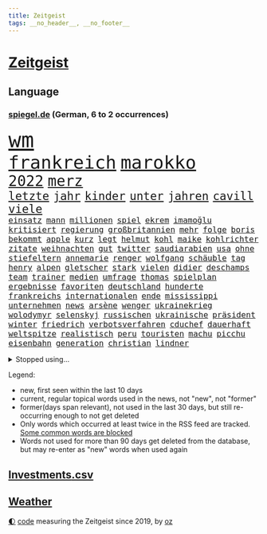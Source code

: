 ```yaml
---
title: Zeitgeist
tags: __no_header__, __no_footer__
---
```


# [Zeitgeist](https://oliz.io/zeitgeist/)

## Language

<h3><a href="https://www.spiegel.de" target="_blank">spiegel.de</a> (German, 6 to 2 occurrences)</h3>
<p style="font-family:monospace">
<span style="font-size:32pt"><a href="news_links.html#wm" class="current">wm</a></span>
<br>
<span style="font-size:27pt"><a href="news_links.html#frankreich" class="current">frankreich</a></span>
<span style="font-size:27pt"><a href="news_links.html#marokko" class="current">marokko</a></span>
<br>
<span style="font-size:22pt"><a href="news_links.html#2022" class="current">2022</a></span>
<span style="font-size:22pt"><a href="news_links.html#merz" class="current">merz</a></span>
<br>
<span style="font-size:17pt"><a href="news_links.html#letzte" class="current">letzte</a></span>
<span style="font-size:17pt"><a href="news_links.html#jahr" class="current">jahr</a></span>
<span style="font-size:17pt"><a href="news_links.html#kinder" class="current">kinder</a></span>
<span style="font-size:17pt"><a href="news_links.html#unter" class="current">unter</a></span>
<span style="font-size:17pt"><a href="news_links.html#jahren" class="current">jahren</a></span>
<span style="font-size:17pt"><a href="news_links.html#cavill" class="new">cavill</a></span>
<span style="font-size:17pt"><a href="news_links.html#viele" class="current">viele</a></span>
<br>
<span style="font-size:12pt"><a href="news_links.html#einsatz" class="current">einsatz</a></span>
<span style="font-size:12pt"><a href="news_links.html#mann" class="current">mann</a></span>
<span style="font-size:12pt"><a href="news_links.html#millionen" class="current">millionen</a></span>
<span style="font-size:12pt"><a href="news_links.html#spiel" class="current">spiel</a></span>
<span style="font-size:12pt"><a href="news_links.html#ekrem" class="current">ekrem</a></span>
<span style="font-size:12pt"><a href="news_links.html#i̇mamoğlu" class="current">i̇mamoğlu</a></span>
<span style="font-size:12pt"><a href="news_links.html#kritisiert" class="current">kritisiert</a></span>
<span style="font-size:12pt"><a href="news_links.html#regierung" class="current">regierung</a></span>
<span style="font-size:12pt"><a href="news_links.html#großbritannien" class="current">großbritannien</a></span>
<span style="font-size:12pt"><a href="news_links.html#mehr" class="current">mehr</a></span>
<span style="font-size:12pt"><a href="news_links.html#folge" class="current">folge</a></span>
<span style="font-size:12pt"><a href="news_links.html#boris" class="current">boris</a></span>
<span style="font-size:12pt"><a href="news_links.html#bekommt" class="current">bekommt</a></span>
<span style="font-size:12pt"><a href="news_links.html#apple" class="current">apple</a></span>
<span style="font-size:12pt"><a href="news_links.html#kurz" class="current">kurz</a></span>
<span style="font-size:12pt"><a href="news_links.html#legt" class="current">legt</a></span>
<span style="font-size:12pt"><a href="news_links.html#helmut" class="current">helmut</a></span>
<span style="font-size:12pt"><a href="news_links.html#kohl" class="current">kohl</a></span>
<span style="font-size:12pt"><a href="news_links.html#maike" class="new">maike</a></span>
<span style="font-size:12pt"><a href="news_links.html#kohlrichter" class="new">kohlrichter</a></span>
<span style="font-size:12pt"><a href="news_links.html#zitate" class="current">zitate</a></span>
<span style="font-size:12pt"><a href="news_links.html#weihnachten" class="current">weihnachten</a></span>
<span style="font-size:12pt"><a href="news_links.html#gut" class="current">gut</a></span>
<span style="font-size:12pt"><a href="news_links.html#twitter" class="current">twitter</a></span>
<span style="font-size:12pt"><a href="news_links.html#saudiarabien" class="current">saudiarabien</a></span>
<span style="font-size:12pt"><a href="news_links.html#usa" class="current">usa</a></span>
<span style="font-size:12pt"><a href="news_links.html#ohne" class="current">ohne</a></span>
<span style="font-size:12pt"><a href="news_links.html#stiefeltern" class="new">stiefeltern</a></span>
<span style="font-size:12pt"><a href="news_links.html#annemarie" class="new">annemarie</a></span>
<span style="font-size:12pt"><a href="news_links.html#renger" class="new">renger</a></span>
<span style="font-size:12pt"><a href="news_links.html#wolfgang" class="current">wolfgang</a></span>
<span style="font-size:12pt"><a href="news_links.html#schäuble" class="current">schäuble</a></span>
<span style="font-size:12pt"><a href="news_links.html#tag" class="current">tag</a></span>
<span style="font-size:12pt"><a href="news_links.html#henry" class="current">henry</a></span>
<span style="font-size:12pt"><a href="news_links.html#alpen" class="current">alpen</a></span>
<span style="font-size:12pt"><a href="news_links.html#gletscher" class="current">gletscher</a></span>
<span style="font-size:12pt"><a href="news_links.html#stark" class="current">stark</a></span>
<span style="font-size:12pt"><a href="news_links.html#vielen" class="current">vielen</a></span>
<span style="font-size:12pt"><a href="news_links.html#didier" class="new">didier</a></span>
<span style="font-size:12pt"><a href="news_links.html#deschamps" class="current">deschamps</a></span>
<span style="font-size:12pt"><a href="news_links.html#team" class="current">team</a></span>
<span style="font-size:12pt"><a href="news_links.html#trainer" class="current">trainer</a></span>
<span style="font-size:12pt"><a href="news_links.html#medien" class="current">medien</a></span>
<span style="font-size:12pt"><a href="news_links.html#umfrage" class="current">umfrage</a></span>
<span style="font-size:12pt"><a href="news_links.html#thomas" class="current">thomas</a></span>
<span style="font-size:12pt"><a href="news_links.html#spielplan" class="current">spielplan</a></span>
<span style="font-size:12pt"><a href="news_links.html#ergebnisse" class="current">ergebnisse</a></span>
<span style="font-size:12pt"><a href="news_links.html#favoriten" class="current">favoriten</a></span>
<span style="font-size:12pt"><a href="news_links.html#deutschland" class="current">deutschland</a></span>
<span style="font-size:12pt"><a href="news_links.html#hunderte" class="current">hunderte</a></span>
<span style="font-size:12pt"><a href="news_links.html#frankreichs" class="current">frankreichs</a></span>
<span style="font-size:12pt"><a href="news_links.html#internationalen" class="current">internationalen</a></span>
<span style="font-size:12pt"><a href="news_links.html#ende" class="current">ende</a></span>
<span style="font-size:12pt"><a href="news_links.html#mississippi" class="current">mississippi</a></span>
<span style="font-size:12pt"><a href="news_links.html#unternehmen" class="current">unternehmen</a></span>
<span style="font-size:12pt"><a href="news_links.html#news" class="current">news</a></span>
<span style="font-size:12pt"><a href="news_links.html#arsène" class="new">arsène</a></span>
<span style="font-size:12pt"><a href="news_links.html#wenger" class="new">wenger</a></span>
<span style="font-size:12pt"><a href="news_links.html#ukrainekrieg" class="current">ukrainekrieg</a></span>
<span style="font-size:12pt"><a href="news_links.html#wolodymyr" class="current">wolodymyr</a></span>
<span style="font-size:12pt"><a href="news_links.html#selenskyj" class="current">selenskyj</a></span>
<span style="font-size:12pt"><a href="news_links.html#russischen" class="current">russischen</a></span>
<span style="font-size:12pt"><a href="news_links.html#ukrainische" class="current">ukrainische</a></span>
<span style="font-size:12pt"><a href="news_links.html#präsident" class="current">präsident</a></span>
<span style="font-size:12pt"><a href="news_links.html#winter" class="current">winter</a></span>
<span style="font-size:12pt"><a href="news_links.html#friedrich" class="current">friedrich</a></span>
<span style="font-size:12pt"><a href="news_links.html#verbotsverfahren" class="new">verbotsverfahren</a></span>
<span style="font-size:12pt"><a href="news_links.html#cduchef" class="current">cduchef</a></span>
<span style="font-size:12pt"><a href="news_links.html#dauerhaft" class="current">dauerhaft</a></span>
<span style="font-size:12pt"><a href="news_links.html#weltspitze" class="current">weltspitze</a></span>
<span style="font-size:12pt"><a href="news_links.html#realistisch" class="current">realistisch</a></span>
<span style="font-size:12pt"><a href="news_links.html#peru" class="current">peru</a></span>
<span style="font-size:12pt"><a href="news_links.html#touristen" class="current">touristen</a></span>
<span style="font-size:12pt"><a href="news_links.html#machu" class="new">machu</a></span>
<span style="font-size:12pt"><a href="news_links.html#picchu" class="new">picchu</a></span>
<span style="font-size:12pt"><a href="news_links.html#eisenbahn" class="new">eisenbahn</a></span>
<span style="font-size:12pt"><a href="news_links.html#generation" class="current">generation</a></span>
<span style="font-size:12pt"><a href="news_links.html#christian" class="current">christian</a></span>
<span style="font-size:12pt"><a href="news_links.html#lindner" class="current">lindner</a></span>
</p>
<details>
<summary>Stopped using...</summary>
<p class="former" style="font-size:12pt">
gerüchte(785) her(785) normal(784) andrea(783) ausgesprochen(783) einwohner(783) la(783) liverpool(783) rb(783) stecken(783) summe(783) terroristen(783) beeinflussen(782) briten(782) verzweifelt(782) arsenal(781) coronakrise(781) führende(781) hinaus(781) infizierte(781) monatelang(781) reich(781) drehen(780) elektroauto(780) gewaltige(780) infiziert(780) regel(780) schwarzen(780) tschechien(780) verwirrung(780) wiederwahl(780) beschluss(779) kontrollieren(779) minderheit(779) plus(779) stefan(779) teslachef(779) zurückgetreten(779) beschwerde(778) borussia(778) ermordet(778) eugh(778) geholfen(778) generalsekretär(778) gewann(778) lehnen(778) liga(778) maß(778) werder(778) bayer(777) hertha(777) kündigte(777) leverkusen(777) michelle(777) obama(777) rechten(777) rief(777) unterschiedlich(777) weltwirtschaft(777) beraten(776) meinung(776) standort(776) befindet(775) fund(775) nordsee(775) passen(775) smartphone(775) unrecht(775) feuerwehrleute(774) gesundheitlichen(774) mark(774) st(774) vermutet(774) vorliegt(774) beleidigt(773) denkt(773) engagement(773) facebook(773) froh(773) gebraucht(773) rassistische(773) strengere(773) befreit(772) bruder(772) erwartungen(772) heil(772) parteichef(772) stellten(772) vergangene(772) warnte(772) bsc(771) dachte(771) erneuten(771) gebaut(771) gestrichen(771) lust(771) spanischen(771) verurteilte(771) abgehört(770) aufstieg(770) litauen(770) nürnberg(770) organisationen(770) umsatz(770) abstand(769) anschläge(769) geschehen(769) klimapolitik(769) springt(769) standen(769) verlauf(769) coronabeschränkungen(768) eskaliert(768) nutzte(768) senkt(768) tausenden(768) wirtschaftsministerium(768) berater(767) dich(767) milde(767) antisemitismus(766) ausschuss(766) crash(766) digitalen(766) sendet(766) triumph(766) vorsprung(766) besuchen(765) verstößt(765) hubertus(764) 45(763) 600(763) aufgegeben(763) autoindustrie(763) mode(763) zwischenzeitlich(763) königin(762) stieg(762) aufhalten(761) konsum(761) abgelehnt(760) gewinn(759) kate(759) ostsee(759) spitzenreiter(758) ähnlich(758) fürth(757) haaland(757) bezeichnete(756) samstagmorgen(756) steffen(756) aussehen(755) gemeinsames(755) konkrete(755) mecklenburgvorpommern(755) provokation(755) trauert(755) halbe(754) unterschrieben(754) le(753) leider(753) motor(753) schrecken(753) eigenem(752) begrüßt(751) vorgelegt(751) bestmarke(750) mitarbeiterin(750) produziert(750) sichert(749) spannend(747) bangen(744) schwung(744) abhängig(743) dutzend(742) einblick(742) munition(741) katharina(736) normalerweise(733) grüner(731) einblicke(729) konzert(726) rache(723) eingeräumt(722) darmstadt(715) marine(711) cdu/csu(710) ausweg(709) rückte(709) dankt(698) rekorde(695) glasgow(670) höheres(670) gemüse(662) karriereende(654) vormarsch(654) kleinstadt(642) wolken(640) direkten(637) chile(636) elfjährigen(614) investor(602) belgische(600) abgestürzt(599) blut(595) joseph(590) höchster(588) besonderes(555) waldbrände(555) 25jährige(550) genossen(548) videoaufnahmen(543) kolumbien(533) tricks(530) benzinpreise(529) seither(522) staatschefs(522) stehe(519) freigesprochen(510) schrumpft(508) rechtens(500) oberbayern(489) dominieren(485) ermordung(485) immobilienmarkt(479) topmanager(479) nicole(475) atomwaffen(473) schuhe(472) jahrzehnt(466) rätselhafte(466) wahrscheinlicher(458) dax(457) tabellenführer(456) erling(454) inneren(451) zorn(451) liebsten(449) bedürftige(447) award(445) bestätigte(443) jonas(442) world(442) eindeutig(441) telefoniert(440) wittert(440) irritiert(438) gesetzesänderung(436) pauli(433) absicht(431) nfl(431) dringen(430) anheben(428) worum(427) wertet(425) betreten(422) beschlagnahmen(421) großbank(420) militärmanöver(419) basketballstar(418) 15000(417) abkommen(415) inhaftierte(415) wesen(414) verschlechtert(413) erneutes(412) vorsitz(410) berufen(408) hitzewellen(408) morde(407) siebten(406) spiegelrecherchen(403) volksverhetzung(397) studenten(396) verläuft(393) verbraucherpreise(392) finanzspritze(389) ungewöhnliche(389) aaron(386) baldwin(386) bremens(385) überrollt(385) bekannteste(383) fotografin(380) fahndet(379) bescheid(377) wahr(374) zehnjähriger(368) vietnam(362) bundesfinanzminister(358) dürr(357) kanal(356) explodieren(353) piloten(353) falsches(351) verteuert(350) 87(348) öffentlichrechtlichen(347) arbeitsminister(343) einzig(343) oligarchen(342) ezb(340) erschwert(339) oscars(333) kehrtwende(331) langjährigen(331) getreten(328) ben(327) weltbekannt(327) landsmann(322) desto(319) einstellung(318) verkünden(318) vorm(315) nutzten(314) bonn(313) krebs(313) konkurrent(312) euch(310) wettkampf(309) albert(306) fake(303) luftfahrt(298) provozierte(296) einheiten(295) klingen(295) 62(294) kernkraftwerke(294) monster(293) versteckte(293) konsumenten(291) brüder(287) hinweg(287) iga(286) świątek(286) homosexualität(285) marc(283) schlacht(282) zivilen(282) 98(280) hausdurchsuchung(276) spiegeltitelstory(275) fern(274) gründlich(274) kelly(274) vorab(271) belohnt(270) inakzeptabel(270) barack(269) spdchef(269) abbau(267) dieter(265) fritz(264) ausstattung(263) stopfen(262) ausweitung(261) unmittelbar(261) bevorstehende(259) brandenburger(259) bulli(258) exfreundin(256) schmerzen(254) messerangriff(252) relativ(252) tennisturnier(249) unabhängig(247) kehren(246) künstlerin(246) wäldern(246) eigentor(245) flüchten(245) sozial(245) verbotene(245) zugegeben(245) absichtlich(243) messerattacke(243) tenniskarriere(243) prominenter(242) institutionen(241) staub(241) irina(240) dilemma(239) einrichtung(239) oligarch(239) spekulationen(239) villen(239) mysteriöse(238) unfällen(238) windkraft(238) zwangsarbeit(236) begrenzt(235) indem(234) formel1rennen(233) wall(229) drohe(227) konkret(227) meeresspiegel(227) hängengeblieben(226) germania(224) minimal(224) 24jährige(223) sandhausen(223) anschuldigungen(222) pausieren(222) antisemitische(220) lukas(220) vortag(219) hammer(216) klopp(216) ferien(215) abtreibungsrecht(213) angelique(211) kerber(211) konsequenz(211) versöhnung(211) schlechtem(210) franken(209) erfuhr(206) verspätung(205) boomt(204) set(204) existenz(203) isar(203) aufeinander(202) discounter(201) alec(200) exregierungschef(199) falscher(199) handele(198) verbliebene(197) rügen(195) absteiger(194) appellieren(194) abholzung(193) 14jährigen(192) eingesperrt(192) prüfer(192) ancelotti(191) carlo(191) ausgebaut(188) hing(186) homosexuelle(183) krimi(183) außergewöhnlichen(182) eingedämmt(182) gegenoffensive(182) sportlich(182) potenzial(181) tankstelle(181) emmerich(179) kandidat(179) paderborn(178) pakt(178) provider(177) styles(177) zusammengekommen(177) rechtlich(176) pennsylvania(175) 54(174) geradezu(174) straßenverkehr(174) republikanischer(173) umwelthilfe(173) verbrennungsmotor(173) erstickte(172) kulturelle(171) riefen(170) ausgesucht(168) irgendwo(168) lächeln(168) senator(168) exfreund(167) lenkt(167) dfbfrauen(166) dialog(166) gegnerin(165) jährlichen(165) wohnmobil(165) südlich(164) abouchaker(163) furore(163) osnabrück(163) schwersten(163) heiklen(161) madrids(161) gamechanger(160) gestand(160) maschine(160) missbrauchsvorwürfe(160) valley(159) 97(158) frisur(158) darja(157) löcher(157) tagsüber(157) tirol(157) fahrgäste(156) finanzen(156) teleskop(156) tennissuperstar(156) panama(155) campus(154) fehlstart(154) verkündung(154) flugsicherung(153) großartige(153) obendrein(153) pitt(153) sara(153) gouverneurin(152) schrumpfen(152) verbraucherzentrale(152) image(151) timo(151) krankenversicherung(150) verstoßen(150) beleidigung(149) feldjäger(149) bundes(148) isabel(148) wanderer(147) gleichauf(146) beschränkt(145) blatt(145) zoff(145) diplomatisches(144) sparsame(144) atomkraftwerke(143) dramatische(143) fragwürdig(143) fühlten(143) orientieren(143) total(143) anstehende(142) einbringen(142) würdigen(142) bay(141) heißer(141) pochen(141) rechtsruck(141) strategien(141) tampa(141) plakat(140) regionale(140) untätigkeit(140) weiterbetrieb(140) festgefahren(138) berüchtigte(137) laufe(137) major(137) rätselhaft(137) verletzen(137) agenda(136) armani(136) indigenen(136) schwächelt(136) wuchs(136) 30jähriger(134) teuersten(134) anreiz(133) albtraum(132) tennisspielerinnen(132) autokrat(131) umweltschützer(131) urlauber(131) drogendealer(130) horst(130) festkleben(129) fpö(129) kampfansage(129) saisons(129) umgesetzt(129) eingebracht(128) träume(128) ernannte(127) nördlich(127) vergebung(127) zuschlag(127) agierte(126) schönheitsideale(126) skifahrer(126) weltbevölkerung(126) kostspielig(125) linien(125) gegriffen(124) laute(124) on(124) schläge(124) gefangener(122) joint(122) scheiden(122) unterkünfte(122) verwarnt(122) original(121) prekären(119) kochinstituts(118) geknackt(117) raisi(117) schlimmeres(116) unterbricht(116) aufrechterhalten(115) gashändler(115) hakenkreuze(115) katastrophen(114) kulturen(114) neuerungen(114) rekruten(114) entschlossen(113) jahn(113) übergibt(113) düsteren(112) konrad(112) stichelt(112) zweitgrößte(112) berechtigten(111) heidenheim(111) wohngeldreform(111) schreitet(110) seltener(110) garcia(109) neukölln(109) pleiten(108) ratlos(108) schlechteste(108) aneignung(107) befreite(106) brennstoff(106) haut(106) hände(106) plagen(106) gastarbeiter(105) indirekt(105) lokal(105) nahles(105) schwiegereltern(105) umweltaktivisten(105) vizekanzler(105) laden(104) sperren(104) stärkung(104) amerikanischer(103) einsätzen(103) glätten(103) uswahlen(102) websites(101) kindergeld(100) europameisterschaft(99) films(99) präsidentenberater(99) 29jähriger(98) marken(98) saniert(98) treffern(98) 19jährigen(97) aufzeigen(97) elefanten(97) mutmaßlichem(97) ramona(96) abzufedern(95) emsland(95) menschheit(95) rundfunk(95) gedenkveranstaltung(94) meiler(94) selbstzweifel(94) vernichtend(94) gehackt(93) kenne(92) kooperiert(92) lasch(92) buchstäblich(91) edition(91) hits(91) linienbus(91) omar(91) reiten(91) stellungnahme(91) strenger(91) 1300(90) bauch(90) brentford(90) erforscht(90) gendern(90) geschäftspraktiken(90) herzustellen(90) patrouillieren(90) postfaschistin(90) sportlicher(90) späte(90) willie(90) auszählung(89) bestseller(89) distanzieren(89) gefährdung(89) liebstes(89) princess(89) zunge(89) gewaschen(88) heilung(88) kreuzfeuer(88) missverständnis(88) unzählige(88) ägyptischer(88) ausgezählt(87) erbkrankheit(87) gewähren(87) hindert(87) klettert(87) mittelrhein(87) rekordzahl(87) abeba(86) addis(86) aufsicht(86) erpressung(86) jüngst(86) paxlovid(86) risikofaktor(86) tabellenführung(86) tagesordnung(86) verschwundene(86) ersteigert(85) k(85) kondome(85) missbrauchsuntersuchung(85) piste(85) schwangeren(85) schwört(85) sendeanstalten(85) skifahren(85) strafbar(85) torwartfehler(85) 4500(84) herausforderer(84) rechtspopulistischen(84) shield(84) verfallen(84) antónio(83) echt(83) krisenmodus(83) link(83) paradies(83) simulation(83) verwandt(83) beauftragte(82) football(82) teuerste(82) a7(81) lawrence(81) routinierter(81) südostasien(81) unfair(81) fraktionsvize(80) radfahrerin(80) skigebiete(80) verbrachte(80) abgekommen(79) bedeutete(79) durchgang(79) geschwindigkeitsbegrenzung(79) symbolen(79) umweg(79) hurrikan(78) mädchens(78) pilz(78) profisport(78) schließung(78) strategen(78) wüstefeld(78) 2003(77) crystal(77) engen(77) fixiert(77) gesteigert(77) lenkrad(77) master(77) meth(77) philips(77) tefal(77) traurigen(77) bauhaus(76) abnehmer(75) atomausstieg(75) energiepolitik(75) fantasie(75) petković(75) tragische(75) wiederherzustellen(75) bewusstlos(74) elften(74) fallende(74) täuschte(74) berühmtem(73) catherine(73) ftc(73) geburtenrate(73) geldtransfers(73) lasst(73) tonne(73) energiefirma(72) flusses(72) flüchtlingsunterkunft(72) klinger(72) köhler(72) remo(72) schoigu(72) terrorverdacht(72) bewertungen(71) indianapolis(71) krankenkasse(71) wintershall(71) zinserhöhung(71) erledigt(70) leck(70) mitspracherecht(70) sogenanntes(70) unterzahl(70) verbleib(70) vormachen(70) windrädern(70) mondrakete(69) nbastar(69) trolle(69) winzer(69) ableger(68) ehre(68) fa(68) lebron(68) verspekuliert(68) zurückgerufen(68) ausgenutzt(67) brady(67) dates(67) einkassiert(67) footballteams(67) geschlecht(67) glaubwürdig(67) greta(67) leslie(67) buccaneers(66) isaac(66) neckarwestheim(66) unternehmensberatung(66) auftritts(65) bulgarien(65) erfolgen(65) seenotrettung(65) sensible(65) kanzelt(64) schottische(64) störte(64) teilnehmern(64) fußballnationalspieler(63) modernes(63) national(63) offerte(63) schief(63) sicherten(63) vereine(63) öllecks(63) auskommen(62) caroline(62) jansen(62) kollegin(62) medizinischen(62) werkstatt(62) fernwärme(61) gerichtet(61) monatlich(61) phoenix(61) neunjähriger(60) touren(60) versammelten(60) energierechnung(59) fehlgeburten(59) fünfkampf(59) hindernisparcours(59) winkeln(59) beifahrerin(58) bündchen(58) elfjähriges(58) ey(58) gisele(58) sarovic(58) schnürt(58) beihilfe(57) bkafahnder(57) gebremst(57) lahmzulegen(57) lied(57) silicon(57) sträubt(57) wirtschaftsweisen(57) zeilen(57) 1971(56) anschuldigung(56) nowak(56) schutzmacht(56) abo(55) gestimmt(55) heutzutage(55) simulator(55) besetzter(54) rausschmiss(54) schreibkraft(54) usgeschichte(54) buhlen(53) dickes(53) fpöchef(53) geldpolitik(53) hall(53) philippinische(53) wählt(53) bestrafung(52) eingezogen(52) ersparnisse(52) fiona(52) mobilmachung(52) antrieb(51) autokraten(51) inhaber(51) zweifeln(51) erpresst(50) kriegswochen(50) kurdische(50) spektakuläres(50) usbehörde(50) doris(49) gerutscht(49) hühnchen(49) moukoko(49) organisieren(49) postet(49) schiffsverkehr(49) schröderköpf(49) starttermin(49) steven(49) wehrressort(49) youssoufa(49) äußerster(49) alischer(48) ardserie(48) bombendrohung(48) bully(48) bundesagentur(48) free(48) gerard(48) herbig(48) kalkuliert(48) krediten(48) männliche(48) nebel(48) piqué(48) staatsoberhäupter(48) usmanow(48) wirbelsturm(48) future(47) handball(47) knappe(47) kommando(47) langes(47) unbemannten(47) vertrauliches(47) 787(46) bischofskonferenz(46) boots(46) bundespartei(46) fakeaccounts(46) fälschungen(46) kriegsdienst(46) leitindex(46) marlene(46) putinvertrauten(46) vader(46) anschluss(45) eckte(45) großunternehmen(45) grundschulkinder(45) margrethe(45) popstars(45) absehbar(44) instanz(44) venture(44) außergewöhnlicher(43) datenanalyse(43) historischem(43) lebenszufriedenheit(43) thesen(43) vorlagen(43) wohlbefinden(43) abgewählt(42) continental(42) flugzeugabsturz(42) imperium(42) jewgeni(42) kanzlerbesuch(42) menschenrechtsaktivistin(42) prigoschin(42) sofia(42) bürgerlichen(41) eröffnete(41) feindbild(41) herstellern(41) kostenpunkt(41) liebling(41) pen(41) people(41) akteure(40) bruce(40) coronaisolationspflicht(40) dreiste(40) parkett(40) spitzname(40) wmchancen(40) überfahren(40) dramatisches(39) expeditionen(39) geopfert(39) ohio(39) podolski(39) schaute(39) unverständnis(39) beugen(38) bläst(38) geschick(38) halyna(38) heizperiode(38) hutchins(38) kamerafrau(38) klamotten(38) rust(38) befassen(37) bulgarischen(37) hadid(37) joko(37) schlichtes(37) weltordnung(37) werbekunden(37) widodo(37) wmkader(37) entfesselten(36) nike(36) rallye(36) thunberg(36) torte(36) usmidterms(36) betriebs(35) demonstrantinnen(35) orf(35) regierungsmitglied(35) zucker(35) 30führung(34) binance(34) eroberte(34) jamila(34) kinofilm(34) kongresswahlen(34) mitnehmen(34) pierre(34) planung(34) verteidigungsexpertin(34) videoanalyse(34) externen(33) gigi(33) nachkommen(33) podcasts(33) rimini(33) spdminister(33) ungeborenes(33) auslieferte(32) bahngleisen(32) baseball(32) gerichts(32) homerun(32) provokationen(32) topspieler(32) bekenntnis(31) geopolitischen(31) influenza(31) liest(31) serviert(31) spannende(31) zugewinne(31) akwstreit(30) hingewiesen(30) kommandeur(30) missbrauchen(30) tottenham(30) verehrt(30) baustellen(29) björn(29) höcke(29) robuster(29) scharfmacher(29) captain(28) erarbeitet(28) gipfeln(28) künstlicher(28) personennahverkehr(28) programme(28) schuldet(28) sister(28) sämtliche(28) camp(27) dream(27) freitagnachmittag(27) geopolitische(27) heilbronner(27) rotgrün(27) spiegelredaktion(27) sprühen(27) ubs(27) usstaaten(27) horten(26) mach(26) sauer(26) series(26) stütze(26) kimmel(25) mysterium(25) siebzigerjahre(25) wurzeln(25) autozulieferer(24) energiepreisbremsen(24) mund(24) obst(24) startschuss(24) vergessene(24) atomfrage(23) basiert(23) hunt(23) jeremy(23) machtwort(23) mediengruppe(23) midtermwahlen(23) mitschuld(23) sauerland(23) vortrag(23) abgestürzten(22) abschlussbericht(22) ceo(22) euphorischen(22) kreisen(22) mine(22) tabellenletzten(22) verbrechens(22) co₂preis(21) grippewelle(21) klopps(21) mächte(21) schlüpft(21) wochenbeginn(21) augenzeugen(20) dietrich(20) geleakt(20) high(20) kostenloses(20) lsd(20) lügt(20) mateschitz(20) spitzenspiel(20) zeitnah(20) zentraler(20) egoismus(19) reinhard(19) sitze(19) werning(19) arbeite(18) befreiungsschlag(18) cheftrainer(18) coronaverlauf(18) eskortiert(18) familienalltag(18) kleinstunternehmen(18) novum(18) spalten(18) umstellen(18) rechtspopulistische(17) südukrainische(17) bedienen(16) staatsoper(16) sticker(16) streitbar(16) sünden(16) teig(16) verunstaltet(16) alive(15) cannabislegalisierung(15) dittrich(15) greenwashing(15) indonesiens(15) missbrauchsopfer(15) olli(15) ruht(15) stünden(15) süßen(15) abteilungsleiter(14) jubelnden(14) kindergärten(14) aufgeschoben(13) chiphersteller(13) elmos(13) falschnachrichten(13) frühstück(13) urlaubs(13) wmform(13) zögerlich(13) dissidenten(12) gassen(12) meidet(12) menschenrechtsorganisation(12) parteigrenzen(12) schlucken(12) 500000(11) befürchtungen(11) faire(11) klimaproteste(11) nachhaltiges(11) ordnete(11) schmutzigen(11) sms(11) unklimakonferenz(11) warnstreiks(11)
</p>
</details>
<p>Legend:
<ul>
<li><span class="new">new</span>, first seen within the last 10 days</li>
<li><span class="current">current</span>, regular topical words used in the news, not "new", not "former"</li>
<li><span class="former">former(days span relevant)</span>, not used in the last 30 days, but still re-occurring enough to not get deleted</li>
<li>Only words which occurred at least twice in the RSS feed are tracked. <a href="language/filters.py">Some common words are blocked</a></li>
<li>Words not used for more than 90 days get deleted from the database, but may re-enter as "new" words when used again</li>
</ul>
</p>

## [Investments](investments.html)[.csv](investments.csv)

## [Weather](weather.html)

<footer>
<a href="javascript:toggleTheme()" class="nav">🌓</a>
<a href="https://github.com/ooz/zeitgeist">code</a> measuring the Zeitgeist since 2019, by <a href="https://oliz.io">oz</a>
</footer>
